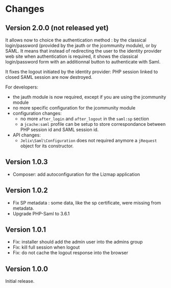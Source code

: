 Changes
=======

Version 2.0.0 (not released yet)
--------------------------------

It allows now to choice the authentication method : by the classical login/password
(provided by the jauth or the jcommunity module), or by SAML. It means that
instead of redirecting the user to the identity provider web site when authentication
is required, it shows the classical login/password form with an additionnal button
to authenticate with Saml.

It fixes the logout initiated by the identity provider: PHP session linked to
closed SAML session are now destroyed.


For developers:
- the jauth module is now required, except if you are using the jcommunity module
- no more specific configuration for the jcommunity module
- configuration changes:
  - no more `after_login` and `after_logout` in the `saml:sp` section
  - a `jcache:saml` profile can be setup to store correspondance between PHP session
    id and SAML session id.
- API changes: 
  - `Jelix\Saml\Configuration` does not required anymore a `jRequest` object for
     its constructor.


Version 1.0.3
-------------

- Composer: add autoconfiguration for the Lizmap application

Version 1.0.2
-------------

- Fix SP metadata : some data, like the sp certificate, were missing from metadata.
- Upgrade PHP-Saml to 3.6.1

Version 1.0.1
-------------

- Fix: installer should add the admin user into the admins group
- Fix: kill full session when logout
- Fix: do not cache the logout response into the browser

Version 1.0.0
-------------

Initial release.
